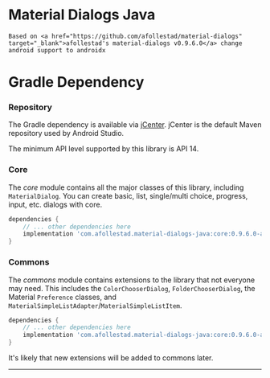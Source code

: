 # Material Dialogs Java

    Based on <a href="https://github.com/afollestad/material-dialogs" target="_blank">afollestad's material-dialogs v0.9.6.0</a> change android support to androidx

# Gradle Dependency

### Repository

The Gradle dependency is available via [jCenter](https://bintray.com/drummer-aidan/maven/material-dialogs:core/view).
jCenter is the default Maven repository used by Android Studio.

The minimum API level supported by this library is API 14.

### Core

The *core* module contains all the major classes of this library, including `MaterialDialog`.
You can create basic, list, single/multi choice, progress, input, etc. dialogs with core.

```gradle
dependencies {
	// ... other dependencies here
    implementation 'com.afollestad.material-dialogs-java:core:0.9.6.0-androidx'
}
```

### Commons

The *commons* module contains extensions to the library that not everyone may need. This includes the
`ColorChooserDialog`, `FolderChooserDialog`, the Material `Preference` classes, and `MaterialSimpleListAdapter`/`MaterialSimpleListItem`.

```gradle
dependencies {
    // ... other dependencies here
    implementation 'com.afollestad.material-dialogs-java:core:0.9.6.0-androidx'
}
```

It's likely that new extensions will be added to commons later.

---
